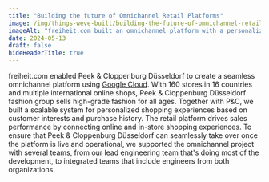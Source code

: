 ```yaml
---
title: "Building the future of Omnichannel Retail Platforms"
image: /img/things-weve-built/building-the-future-of-omnichannel-retail-platforms.webp
imageAlt: "freiheit.com built an omnichannel platform with a personalized shopping experience for the fashion retailer Peek & Cloppenburg."
date: 2024-05-13
draft: false
hideHeaderTitle: true
---
```


freiheit.com enabled Peek & Cloppenburg Düsseldorf to create a seamless omnichannel platform using [Google Cloud](https://cloud.google.com/customers/peek-cloppenburg). With 160 stores in 16 countries and multiple international online shops, Peek & Cloppenburg Düsseldorf fashion group sells high-grade fashion for all ages. Together with P&C, we built a scalable system for personalized shopping experiences based on customer interests and purchase history. The retail platform drives sales performance by connecting online and in-store shopping experiences.
To ensure that Peek & Cloppenburg Düsseldorf can seamlessly take over once the platform is live and operational, we supported the omnichannel project with several teams, from our lead engineering team that's doing most of the development, to integrated teams that include engineers from both organizations.
